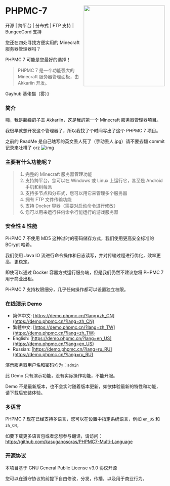 # <img src="https://i.natfrp.org/3d939a311fe6bf031f25c4eeefda9c39.png" align="right" style="width: 256px">PHPMC-7
开源 | 跨平台 | 分布式 | FTP 支持 | BungeeCord 支持

您还在四处寻找方便实用的 Minecraft 服务器管理器吗？

PHPMC 7 可能是您最好的选择！

> PHPMC 7 是一个功能强大的 Minecraft 服务器管理面板，由 Akkariin 开发。

Gayhub 基佬猫（雾）》

### 简介
嗨，我是<s>超级鸽子王</s> Akkariin，这是我的第一个 Minecraft 服务器管理器项目。

我很早就想开发这个管理器了，所以我找了个时间写出了这个 PHPMC 7 项目。

之前的 ReadMe 是自己瞎写的英文丢人死了（手动丢人.jpg）请不要去翻 commit 记录来吐槽了 orz  ![img](https://i.natfrp.org/fd244bf473b27590239d76c68c3a65dd.png)

### 主要有什么功能呢？
> 1. 完整的 Minecraft 服务器管理功能
> 2. 支持跨平台，您可以在 Windows 或 Linux 上运行它，甚至是 Android 手机和树莓派
> 3. 支持多节点和分布式，您可以用它来管理多个服务器
> 4. 拥有 FTP 文件传输功能
> 5. 支持 Docker 容器（需要对启动命令进行修改）
> 6. 您可以用来运行任何命令行能运行的游戏服务器

### 安全性 & 性能
PHPMC 7 不使用 MD5 这种过时的密码储存方式，我们使用更高安全标准的 BCrypt 哈希。

我们使用 Java IO 流进行命令操作和日志读写，并对传输过程进行优化，效率更高，更稳定。

即使可以通过 Docker 容器方式运行服务端，但是我们仍然不建议您将 PHPMC 7 用于商业出租。

PHPMC 7 支持权限细分，几乎任何操作都可以设置独立权限。

### 在线演示 Demo
* 简体中文: [https://demo.phpmc.cn/?lang=zh_CN](https://demo.phpmc.cn/?lang=zh_CN)
* 繁體中文: [https://demo.phpmc.cn/?lang=zh_TW](https://demo.phpmc.cn/?lang=zh_TW)
* English: [https://demo.phpmc.cn/?lang=en_US](https://demo.phpmc.cn/?lang=en_US)
* Russian: [https://demo.phpmc.cn/?lang=ru_RU](https://demo.phpmc.cn/?lang=ru_RU)

演示服务器用户名和密码均为：`admin`

此 Demo 只有演示功能，没有实际操作功能，不能开服。

Demo 不是最新版本，也不会实时随着版本更新，如欲体验最新的特性和功能，请下载后安装体验。

### 多语言
PHPMC 7 现在已经支持多语言，您可以在设置中指定系统语言，例如 `en_US` 和 `zh_CN`。

如要下载更多语言包或者您想参与翻译，请访问：https://github.com/kasuganosoras/PHPMC7-Multi-Language

### 开源协议
本项目基于 GNU General Public License v3.0 协议开源

您可以在遵守协议的前提下自由修改，分发，传播，以及用于商业行为。
